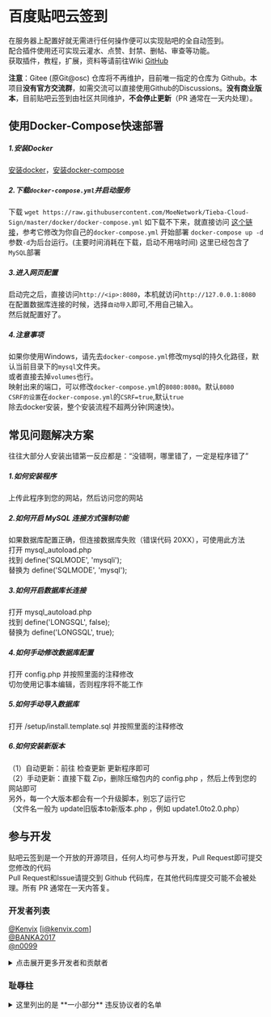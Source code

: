 # 百度贴吧云签到
在服务器上配置好就无需进行任何操作便可以实现贴吧的全自动签到。     
配合插件使用还可实现云灌水、点赞、封禁、删帖、审查等功能。     
获取插件，教程，扩展，资料等请前往Wiki [GitHub](https://github.com/MoeNetwork/Tieba-Cloud-Sign/wiki)     

**注意**：Gitee (原Git@osc) 仓库将不再维护，目前唯一指定的仓库为 Github。本项目**没有官方交流群**，如需交流可以直接使用Github的Discussions。**没有商业版本**，目前贴吧云签到由社区共同维护，**不会停止更新**（PR 通常在一天内处理）。


## 使用Docker-Compose快速部署
##### 1.安装Docker
[安装docker](http://get.daocloud.io/#install-docker)，[安装docker-compose](https://hub.docker.com/r/gists/docker-compose-bin)
##### 2.下载`docker-compose.yml`并启动服务
下载 `wget https://raw.githubusercontent.com/MoeNetwork/Tieba-Cloud-Sign/master/docker/docker-compose.yml`
如下载不下来，就直接访问 [这个链接](https://github.com/MoeNetwork/Tieba-Cloud-Sign/blob/master/docker/docker-compose.yml)，参考它修改为你自己的`docker-compose.yml`
开始部署 `docker-compose up -d` 参数`-d`为后台运行。(主要时间消耗在下载，启动不用啥时间)
这里已经包含了`MySQL`部署
##### 3.进入网页配置
启动完之后，直接访问`http://<ip>:8080`，本机就访问`http://127.0.0.1:8080`  
在配置数据库连接的时候，选择`自动导入`即可,不用自己输入。  
然后就配置好了。
##### 4.注意事项
如果你使用Windows，请先去`docker-compose.yml`修改mysql的持久化路径，默认当前目录下的`mysql`文件夹。  
或者直接去掉`volumes`也行。  
映射出来的端口，可以修改`docker-compose.yml`的`8080:8080`。默认`8080`  
`CSRF的设置`在`docker-compose.yml`的`CSRF=true`,默认`true`  
除去docker安装，整个安装流程不超两分钟(网速快)。

## 常见问题解决方案
往往大部分人安装出错第一反应都是：“没错啊，哪里错了，一定是程序错了”
##### 1.如何安装程序
上传此程序到您的网站，然后访问您的网站
##### 2.如何开启 MySQL 连接方式强制功能
如果数据库配置正确，但连接数据库失败（错误代码 20XX），可使用此方法     
打开   mysql_autoload.php     
找到   define('SQLMODE', 'mysqli');     
替换为 define('SQLMODE', 'mysql');
##### 3.如何开启数据库长连接
打开   mysql_autoload.php     
找到   define('LONGSQL', false);     
替换为 define('LONGSQL', true);
##### 4.如何手动修改数据库配置
打开 config.php 并按照里面的注释修改     
切勿使用记事本编辑，否则程序将不能工作
##### 5.如何手动导入数据库
打开 /setup/install.template.sql 并按照里面的注释修改
##### 6.如何安装新版本
（1）自动更新：前往 检查更新 更新程序即可     
（2）手动更新：直接下载 Zip，删除压缩包内的 config.php ，然后上传到您的网站即可     
另外，每一个大版本都会有一个升级脚本，别忘了运行它    
（文件名一般为 update旧版本to新版本.php ，例如 update1.0to2.0.php）      

## 参与开发

贴吧云签到是一个开放的开源项目，任何人均可参与开发，Pull Request即可提交您修改的代码     
Pull Request和Issue请提交到 Github 代码库，在其他代码库提交可能不会被处理。所有 PR 通常在一天内答复。     

### 开发者列表
[@Kenvix](https://kenvix.com) [i@kenvix.com]     
[@BANKA2017](https://blog.nest.moe)       
[@n0099](https://n0099.net/)

<details>
  <summary>点击展开更多开发者和贡献者</summary>

#### 早期版本开发者
@mokeyjay [i@mokeyjay.com]     
@fyy99 [fyod@qq.com]

#### 热心贡献者
以下几位反馈/解决了程序的不足之处，特此感谢     
@Ver4 [i@v4.hk]     
@kirainmoe [kotori@wo.cn]     
@VFleaKing [liuhaotian0520@163.com]     
@superxzr [a457418121@gmail.com]         

[更多贡献者](https://github.com/MoeNetwork/Tieba-Cloud-Sign/graphs/contributors)
</details>

### 耻辱柱

<details>
  <summary>这里列出的是 **一小部分** 违反协议者的名单</summary>

##### 1.@shirakun -- 发布去版权版本
[https://github.com/shirakun/Tieba-Cloud-Sign](https://github.com/shirakun/Tieba-Cloud-Sign)
##### 2."CCGV" -- 去版权、辱骂作者
[http://ccgv.me/](http://ccgv.me/)  [http://ccgv.party/](http://ccgv.party/)
##### 3.多星宇 -- 发布修改版权的版本
[http://www.asp300.com/SoftView/11/SoftView_57242.html](http://www.asp300.com/SoftView/11/SoftView_57242.html)
##### 4.贴吧:国王zhang -- 去版权+辱骂作者+经提醒之后死性不改和删除提醒
[http://52king.cn/tieba](http://52king.cn/tieba)
[http://tieba.baidu.com/p/4822692349](http://tieba.baidu.com/p/4822692349)

</details>
